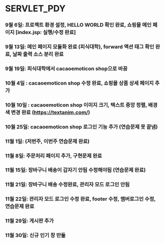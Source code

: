 # SERVLET_PDY
### 9월 6일: 프로젝트 환경 설정, HELLO WORLD 확인 완료, 쇼핑몰 메인 페이지 [index.jsp: 실행/수정 완료]
### 9월 13일: 메인 페이지 모듈화 완료 (피식대학),  forward 액션 태그 확인 완료, 날짜 출력 소스 분리 완료
### 9월 19일: 피식대학에서 cacaoemoticon shop으로 바꿈
### 10월 4일 : cacaoemoticon shop 수정 완료, 쇼핑몰 상품 상세 페이지 추가 
### 10월 10일 : cacaoemoticon shop 이미지 크기, 텍스트 중앙 정렬, 배경 색 변경 완료 (https://textanim.com/)
### 10월 25일: cacaoemoticon shop 로그인 기능 추가 (연습문제 못 끝냄)
### 11월 1일:  (저번주, 이번주 연습문제 완료)
### 11월 8일: 주문처리 페이지 추가, 구현문제 완료
### 11월 15일: 장바구니 배송이 갑자기 안됨 수정해야됨 (연습문제 완료)
### 11월 21일: 장바구니 배송 수정완료, 관리자 모드 로그인 안됨
### 11월 22일: 관리자 모드 로그인 수정 완료, footer 수정, 멤버로그인 수정, 연습문제 완료
### 11월 29일: 게시판 추가
### 11월 30일: 신규 인기 창 만듦
